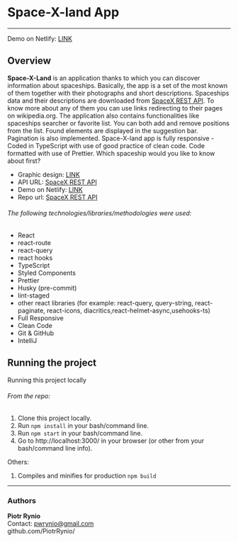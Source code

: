 # Space-X-land App

---

Demo on Netlify: [LINK](https://space-x-land.netlify.app/)

## Overview

**Space-X-Land** is an application thanks to which you can discover information about spaceships. Basically, the app is a set of
the most known of them together with their photographs and short descriptions. Spaceships data and their descriptions are
downloaded from [SpaceX REST API](https://api.spacex.land/rest/#/). To know more about any of them you can use links redirecting to their pages on wikipedia.org.
The application also contains functionalities like spaceships searcher or favorite list. You can both add and remove
positions from the list. Found elements are displayed in the suggestion bar. Pagination is also implemented. Space-X-land app
is fully responsive - Coded in TypeScript with use of good practice of clean code. Code formatted with use of Prettier.
Which spaceship would you like to know about first?

- Graphic design: [LINK](https://xd.adobe.com/view/e78dfaa1-f6da-43ad-b47e-0b5c0f27524b-b2de/?x_product=cc-slack%2F1.5.1)
- API URL: [SpaceX REST API](https://api.spacex.land/rest/#/)
- Demo on Netlify: [LINK](https://space-x-land.netlify.app/)
- Repo url: [SpaceX REST API](https://github.com/PiotrRynio/space-x-land)

###### The following technologies/libraries/methodologies were used:

- React
- react-route
- react-query
- react hooks
- TypeScript
- Styled Components
- Prettier
- Husky (pre-commit)
- lint-staged
- other react libraries (for example: react-query, query-string, react-paginate, react-icons, diacritics,react-helmet-async,usehooks-ts)
- Full Responsive
- Clean Code
- Git & GitHub
- IntelliJ

## Running the project

Running this project locally

###### From the repo:

1. Clone this project locally.
2. Run `npm install` in your bash/command line.
3. Run `npm start` in your bash/command line.
4. Go to http://localhost:3000/ in your browser (or other from your bash/command line info).

Others:

1. Compiles and minifies for production `npm build`

---

### Authors

**Piotr Rynio**  
Contact:
pwrynio@gmail.com  
github.com/PiotrRynio/

